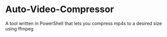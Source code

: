 # Auto-Video-Compressor
A tool written in PowerShell that lets you compress mp4s to a desired size using ffmpeg
